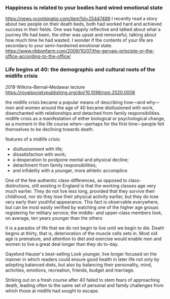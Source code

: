
### Happiness is related to your bodies hard wired emotional state
https://news.ycombinator.com/item?id=25447488
I recently read a story about two people on their death beds, both had worked hard and achieved success in their fields. One was happily reflective and talked about what a journey life had been, the other was upset and remorseful, talking about how much time he had wasted.
I wonder if the contents of your life are secondary to your semi-hardwired emotional state. 
https://www.ribbonfarm.com/2009/10/07/the-gervais-principle-or-the-office-according-to-the-office/  


### Life begins at 40: the demographic and cultural roots of the midlife crisis
2019 Wilkins–Bernal–Medawar lecture  
https://royalsocietypublishing.org/doi/10.1098/rsnr.2020.0008  

the midlife crisis became a popular means of describing how—and why—men and women around the age of 40 became disillusioned with work, disenchanted with relationships and detached from family responsibilities.  
midlife crisis as a manifestation of either biological or psychological change, as a moment in the life course when—perhaps for the first time—people felt themselves to be declining towards death.  

features of a midlife crisis:  
- disillusionment with life; 
- dissatisfaction with work; 
- a desperation to postpone mental and physical decline; 
- detachment from family responsibilities; 
- and infidelity with a younger, more athletic accomplice. 

One of the few authentic class-differences, as opposed to class-distinctions, still existing in England is that the working classes age very much earlier. They do not live less long, provided that they survive their childhood, nor do they lose their physical activity earlier, but they do lose very early their youthful appearance. This fact is observable everywhere, but can be most easily verified by watching one of the higher age groups registering for military service; the middle- and upper-class members look, on average, ten years younger than the others  

It is a paradox of life that we do not begin to live until we begin to die. Death begins at thirty, that is, deterioration of the muscle cells sets in. Most old age is premature, and attention to diet and exercise would enable men and women to live a great deal longer than they do to-day. 

Gayelord Hauser's best-selling Look younger, live longer focused on the manner in which readers could ensure good health in later life not only by adopting balanced diets, but also by balancing their personality, mind, activities, emotions, recreation, friends, budget and marriage.  

Striking out on a fresh course after 40 failed to stem fears of approaching death, leading often to the same set of personal and family challenges from which those at midlife had sought to escape.  

